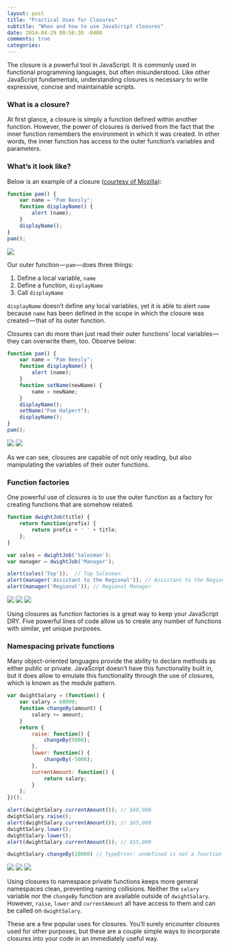 ```yaml
---
layout: post
title: "Practical Uses for Closures"
subtitle: "When and how to use JavaScript closures"
date: 2014-04-29 00:58:30 -0400
comments: true
categories: 
---
```


The closure is a powerful tool in JavaScript. It is commonly used in functional programming languages, but often misunderstood. Like other JavaScript fundamentals, understanding closures is necessary to write expressive, concise and maintainable scripts.

### What is a closure?

At first glance, a closure is simply a function defined within another function. However, the power of closures is derived from the fact that the inner function remembers the environment in which it was created. In other words, the inner function has access to the outer function’s variables and parameters.

### What’s it look like?

Below is an example of a closure ([courtesy of Mozilla](https://developer.mozilla.org/en-US/docs/Web/JavaScript/Guide/Closures)):

```javascript
function pam() {
    var name = "Pam Beesly";
    function displayName() {
        alert (name);
    }
    displayName(); 
}
pam();
```
<!--more-->

![](https://d262ilb51hltx0.cloudfront.net/max/800/1*fW56jkMiYfLxUUlf2L5Opw.png)

Our outer function — `pam` — does three things:

1. Define a local variable, `name`
2. Define a function, `displayName`
3. Call `displayName`

`displayName` doesn’t define any local variables, yet it is able to alert `name` because `name` has been defined in the scope in which the closure was created — that of its outer function.

Closures can do more than just read their outer functions’ local variables — they can overwrite them, too. Observe below:

```javascript
function pam() {
    var name = "Pam Beesly";
    function displayName() {
        alert (name);
    }
    function setName(newName) {
        name = newName;
    }
    displayName();
    setName("Pam Halpert");
    displayName();
}
pam();
```

![](https://d262ilb51hltx0.cloudfront.net/max/800/1*fW56jkMiYfLxUUlf2L5Opw.png)
![](https://d262ilb51hltx0.cloudfront.net/max/800/1*NhY_TLbjc_hbkbYSG6viCw.png)

As we can see, closures are capable of not only reading, but also manipulating the variables of their outer functions.

### Function factories

One powerful use of closures is to use the outer function as a factory for creating functions that are somehow related.

```javascript
function dwightJob(title) {
    return function(prefix) {
        return prefix + ' ' + title;
    };
}

var sales = dwightJob('Salesman');
var manager = dwightJob('Manager');

alert(sales('Top'));  // Top Salesman
alert(manager('Assistant to the Regional')); // Assistant to the Regional Manager
alert(manager('Regional')); // Regional Manager
```
![](https://d262ilb51hltx0.cloudfront.net/max/800/1*REtr4VND2YHsaeYQJ2uvBg.png)
![](https://d262ilb51hltx0.cloudfront.net/max/800/1*wMfr6N2kgKBLRIg6H4NqFw.png)
![](https://d262ilb51hltx0.cloudfront.net/max/800/1*_n7y7VVae0GGiQuWQMNAUw.png)

Using closures as function factories is a great way to keep your JavaScript DRY. Five powerful lines of code allow us to create any number of functions with similar, yet unique purposes.

### Namespacing private functions

Many object-oriented languages provide the ability to declare methods as either public or private. JavaScript doesn’t have this functionality built in, but it does allow to emulate this functionality through the use of closures, which is known as the module pattern.

```javascript
var dwightSalary = (function() {
    var salary = 60000;
    function changeBy(amount) {
        salary += amount;
    }
    return {
        raise: function() {
            changeBy(5000);
        },
        lower: function() {
            changeBy(-5000);
        },
        currentAmount: function() {
            return salary;
        }
    }; 
})();

alert(dwightSalary.currentAmount()); // $60,000
dwightSalary.raise();
alert(dwightSalary.currentAmount()); // $65,000
dwightSalary.lower();
dwightSalary.lower();
alert(dwightSalary.currentAmount()); // $55,000

dwightSalary.changeBy(10000) // TypeError: undefined is not a function
```

![](https://d262ilb51hltx0.cloudfront.net/max/800/1*qtX91lbv8K1--9UD52oVEQ.png)
![](https://d262ilb51hltx0.cloudfront.net/max/800/1*xuRESkZzYESnfTcnNgenPQ.png)
![](https://d262ilb51hltx0.cloudfront.net/max/800/1*yneAbAbtw8cPkOq6Z4Yj5w.png)

Using closures to namespace private functions keeps more general namespaces clean, preventing naming collisions. Neither the `salary` variable nor the `changeBy` function are available outside of `dwightSalary`. However, `raise`, `lower` and `currentAmount` all have access to them and can be called on `dwightSalary`.

These are a few popular uses for closures. You’ll surely encounter closures used for other purposes, but these are a couple simple ways to incorporate closures into your code in an immediately useful way.